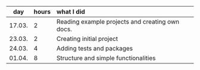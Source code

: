 |  day   | hours | what I did                                      |
| :----: | :---- | :---------------------------------------------- |
| 17.03. | 2     | Reading example projects and creating own docs. |
| 23.03. | 2     | Creating initial project                        |
| 24.03. | 4     | Adding tests and packages                       |
| 01.04. | 8     | Structure and simple functionalities            |
